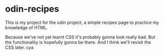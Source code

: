 # odin-recipes
This is my project for the odin project, a simple recipes page to practice my knowledge of HTML. 

Because we've not yet learnt CSS it's probably gonna look really bad.
But the functionality is hopefully gonna be there. 
And I think we'll revisit the CSS later.
cya